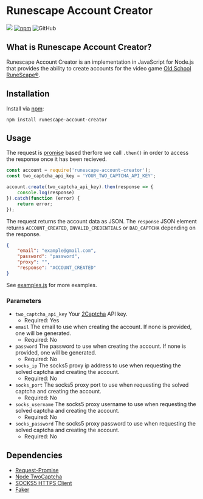 # Runescape Account Creator

![](https://discordapp.com/api/guilds/173837867976622082/widget.png?style=shield) [![npm](https://img.shields.io/npm/v/runescape-account-creator.svg?style=flat-square)](https://www.npmjs.com/package/runescape-account-creator) ![GitHub](https://img.shields.io/github/license/sphiinx/runescape-account-creator.svg?style=flat-square) 

## What is Runescape Account Creator?
Runescape Account Creator is an implementation in JavaScript for Node.js that provides the ability to create accounts for the video game [Old School RuneScape®](https://oldschool.runescape.com/).

## Installation
Install via [npm](https://www.npmjs.com/package/runescape-account-creator):
```
npm install runescape-account-creator
```

## Usage
The request is [promise](https://evie.gitbook.io/js/promises) based therfore we call `.then()` in order to access the response once it has been recieved.
```JavaScript
const account = require('runescape-account-creator');
const two_captcha_api_key = 'YOUR_TWO_CAPTCHA_API_KEY';

account.create(two_captcha_api_key).then(response => {
    console.log(response)
}).catch(function (error) {
    return error;
});
```

The request returns the account data as JSON. The `response` JSON element returns `ACCOUNT_CREATED`, `INVALID_CREDENTIALS` or `BAD_CAPTCHA` depending on the response.
```JSON
{
	"email": "example@gmail.com",
	"password": "password",
	"proxy": "",
	"response": "ACCOUNT_CREATED"
}
```

See [examples.js](https://github.com/Sphiinx/runescape-account-creator/blob/master/examples/examples.js) for more examples.

### Parameters
- `two_captcha_api_key` Your [2Captcha](https://2captcha.com/) API key.
  - Required: Yes
- `email` The email to use when creating the account. If none is provided, one will be generated.
  - Required: No
- `password` The password to use when creating the account. If none is provided, one will be generated.
  - Required: No
- `socks_ip` The socks5 proxy ip address to use when requesting the solved captcha and creating the account.
  - Required: No
- `socks_port` The socks5 proxy port to use when requesting the solved captcha and creating the account.
  - Required: No
- `socks_username` The socks5 proxy username to use when requesting the solved captcha and creating the account.
  - Required: No
- `socks_password` The socks5 proxy password to use when requesting the solved captcha and creating the account.
  - Required: No

## Dependencies
- [Request-Promise](https://github.com/request/request-promise)
- [Node TwoCaptcha](https://github.com/infosimples/node_two_captcha)
- [SOCKS5 HTTPS Client](https://github.com/mattcg/socks5-https-client)
- [Faker](https://github.com/Marak/Faker.js)
